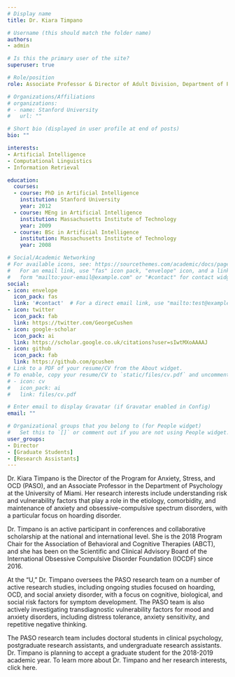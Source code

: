 ```yaml
---
# Display name
title: Dr. Kiara Timpano

# Username (this should match the folder name)
authors:
- admin

# Is this the primary user of the site?
superuser: true

# Role/position
role: Associate Professor & Director of Adult Division, Department of Psychology

# Organizations/Affiliations
# organizations:
# - name: Stanford University
#   url: ""

# Short bio (displayed in user profile at end of posts)
bio: ""

interests:
- Artificial Intelligence
- Computational Linguistics
- Information Retrieval

education:
  courses:
  - course: PhD in Artificial Intelligence
    institution: Stanford University
    year: 2012
  - course: MEng in Artificial Intelligence
    institution: Massachusetts Institute of Technology
    year: 2009
  - course: BSc in Artificial Intelligence
    institution: Massachusetts Institute of Technology
    year: 2008

# Social/Academic Networking
# For available icons, see: https://sourcethemes.com/academic/docs/page-builder/#icons
#   For an email link, use "fas" icon pack, "envelope" icon, and a link in the
#   form "mailto:your-email@example.com" or "#contact" for contact widget.
social:
- icon: envelope
  icon_pack: fas
  link: '#contact'  # For a direct email link, use "mailto:test@example.org".
- icon: twitter
  icon_pack: fab
  link: https://twitter.com/GeorgeCushen
- icon: google-scholar
  icon_pack: ai
  link: https://scholar.google.co.uk/citations?user=sIwtMXoAAAAJ
- icon: github
  icon_pack: fab
  link: https://github.com/gcushen
# Link to a PDF of your resume/CV from the About widget.
# To enable, copy your resume/CV to `static/files/cv.pdf` and uncomment the lines below.
# - icon: cv
#   icon_pack: ai
#   link: files/cv.pdf

# Enter email to display Gravatar (if Gravatar enabled in Config)
email: ""

# Organizational groups that you belong to (for People widget)
#   Set this to `[]` or comment out if you are not using People widget.
user_groups:
- Director
- [Graduate Students]
- [Research Assistants]
---
```


Dr. Kiara Timpano is the Director of the Program for Anxiety, Stress, and OCD (PASO), and an Associate Professor in the Department of Psychology at the University of Miami. Her research interests include understanding risk and vulnerability factors that play a role in the etiology, comorbidity, and maintenance of anxiety and obsessive-compulsive spectrum disorders, with a particular focus on hoarding disorder.

Dr. Timpano is an active participant in conferences and collaborative scholarship at the national and international level. She is the 2018 Program Chair for the Association of Behavioral and Cognitive Therapies (ABCT), and she has been on the Scientific and Clinical Advisory Board of the International Obsessive Compulsive Disorder Foundation (IOCDF) since 2016.

At the “U,” Dr. Timpano oversees the PASO research team on a number of active research studies, including ongoing studies focused on hoarding, OCD, and social anxiety disorder, with a focus on cognitive, biological, and social risk factors for symptom development. The PASO team is also actively investigating transdiagnostic vulnerability factors for mood and anxiety disorders, including distress tolerance, anxiety sensitivity, and repetitive negative thinking.

The PASO research team includes doctoral students in clinical psychology, postgraduate research assistants, and undergraduate research assistants. Dr. Timpano is planning to accept a graduate student for the 2018-2019 academic year. To learn more about Dr. Timpano and her research interests, click here.
